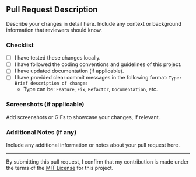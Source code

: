 ## Pull Request Description

Describe your changes in detail here. Include any context or background information that reviewers should know.

### Checklist

- [ ] I have tested these changes locally.
- [ ] I have followed the coding conventions and guidelines of this project.
- [ ] I have updated documentation (if applicable).
- [ ] I have provided clear commit messages in the following format: `Type: Brief description of changes`
  - Type can be: `Feature`, `Fix`, `Refactor`, `Documentation`, etc.

### Screenshots (if applicable)

Add screenshots or GIFs to showcase your changes, if relevant.

### Additional Notes (if any)

Include any additional information or notes about your pull request here.

---

By submitting this pull request, I confirm that my contribution is made under the terms of the [MIT License](../LICENSE) for this project.
